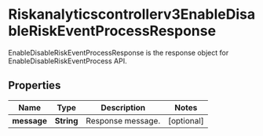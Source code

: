 

# Riskanalyticscontrollerv3EnableDisableRiskEventProcessResponse

EnableDisableRiskEventProcessResponse is the response object for EnableDisableRiskEventProcess API.

## Properties

| Name | Type | Description | Notes |
|------------ | ------------- | ------------- | -------------|
|**message** | **String** | Response message. |  [optional] |



